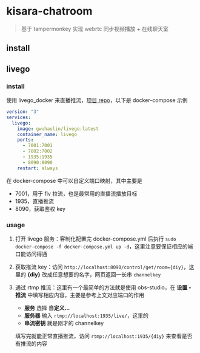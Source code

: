 # kisara-chatroom

>   基于 tampermonkey 实现 webrtc 同步视频播放 + 在线聊天室

## install



## livego

### install

使用 livego_docker 来直播推流，[项目 repo](https://github.com/gwuhaolin/livego)，以下是 docker-compose 示例

```yaml
version: "3"
services:
  livego:
    image: gwuhaolin/livego:latest
    container_name: livego
    ports:
      - 7001:7001
      - 7002:7002
      - 1935:1935
      - 8090:8090
    restart: always
```

在 docker-compose 中可以自定义端口映射，其中主要是

-   7001，用于 flv 拉流，也是最常用的直播流播放目标
-   1935，直播推流
-   8090，获取鉴权 key

### usage

1.   打开 livego 服务：客制化配置完 docker-compose.yml 后执行 `sudo docker-compose -f docker-compose.yml up -d`，这里注意要保证相应的端口能访问得通

2.   获取推流 key：访问 `http://localhost:8090/control/get/room={diy}`，这里的 **{diy}** 改成任意想要的名字，网页返回一长串 `channelkey`

3.   通过 rtmp 推流：这里有一个最简单的方法就是使用 obs-studio，在 **设置 - 推流** 中填写相应内容，主要是参考上文对应端口的作用

     -   **服务** 选择 **自定义...**
     -   **服务器** 输入 `rtmp://localhost:1935/live/`，这里的 
     -   **串流密钥** 就是刚才的 channelkey

     填写完就能正常直播推流，访问 `rtmp://localhost:1935/{diy}` 来查看是否有推流的内容
